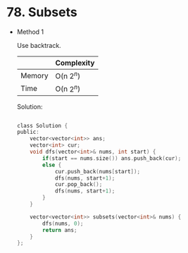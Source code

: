 # 78. Subsets 
- Method 1

    Use backtrack.

    | |   Complexity  |
    | ----------- | ----------- | 
    |  Memory     | O(n $2^n$) | 
    |      Time       |  O(n $2^n$) | 


    Solution:

    ``` h

    class Solution {
    public:
        vector<vector<int>> ans;
        vector<int> cur;
        void dfs(vector<int>& nums, int start) {
            if(start == nums.size()) ans.push_back(cur);
            else {
                cur.push_back(nums[start]);
                dfs(nums, start+1);
                cur.pop_back();
                dfs(nums, start+1);
            }
        }

        vector<vector<int>> subsets(vector<int>& nums) {
            dfs(nums, 0);
            return ans;
        }
    };

    ```

<!-- - Method 2

    This is another method.

    | |   Complexity  |
    | ----------- | ----------- | 
    |  Memory     | O(n) | 
    |      Time       |  O(n) | 


    Solution:

    ``` h



    ```

- Additional Knowledge:
       
    Here are some additional knowledge.



<br> -->